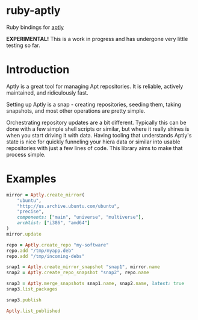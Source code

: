 ruby-aptly
==========

Ruby bindings for [aptly](http://aptly.info)

**EXPERIMENTAL!**
This is a work in progress and has undergone very little testing so far.

Introduction
============

Aptly is a great tool for managing Apt repositories. It is reliable, actively
maintained, and ridiculously fast.

Setting up Aptly is a snap - creating repositories, seeding them, taking
snapshots, and most other operations are pretty simple.

Orchestrating repository updates are a bit different. Typically this can be done
with a few simple shell scripts or similar, but where it really shines is when
you start driving it with data. Having tooling that understands Aptly's state is
nice for quickly funneling your hiera data or similar into usable repositories
with just a few lines of code. This library aims to make that process simple.

Examples
========

```ruby
mirror = Aptly.create_mirror(
    "ubuntu",
    "http://us.archive.ubuntu.com/ubuntu",
    "precise",
    components: ["main", "universe", "multiverse"],
    archlist: ["i386", "amd64"]
)
mirror.update

repo = Aptly.create_repo "my-software"
repo.add "/tmp/myapp.deb"
repo.add "/tmp/incoming-debs"

snap1 = Aptly.create_mirror_snapshot "snap1", mirror.name
snap2 = Aptly.create_repo_snapshot "snap2", repo.name

snap3 = Aptly.merge_snapshots snap1.name, snap2.name, latest: true
snap3.list_packages

snap3.publish

Aptly.list_published
```
